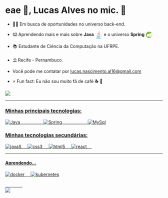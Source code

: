 # eae 👋, Lucas Alves no mic. 🎤


- 👨‍💻 Em busca de oportunidades no universo back-end.
- ⌨️ Aprendendo mais e mais sobre **Java** <img align="center" alt="Java" height="25" width="24" src="https://raw.githubusercontent.com/devicons/devicon/master/icons/java/java-original.svg">  e o universo **Spring** <img  align="center" alt="Spring" height="20" width="20" src="https://raw.githubusercontent.com/devicons/devicon/master/icons/spring/spring-original.svg"> 
- 📚 Estudante de Ciência da Computação na UFRPE.
- ⛱️ Recife - Pernambuco.<!-- - 😌 Usando ubuntu a um tempinho e a cada dia que passa eu vou mais me apegando ao pinguinzinho. <img  align="center" alt="Spring" height="30" width="30" src="https://cdn.jsdelivr.net/gh/devicons/devicon/icons/ubuntu/ubuntu-plain.svg"> -->
- Você pode me contatar por lucas.nascimento.al16@gmail.com
- ⚡ Fun fact: Eu não sou muito fã de café **☕** 🚫
   
  
  <a href="https://github.com/LucasAlves011">
  <!--<img height="150em" src="https://github-readme-stats.vercel.app/api?username=LucasAlves011&show_icons=true&theme=gotham&include_all_commits=true&count_private=true">  NÃO GOSTEI MUITO, MAS POSSO COLOCAR DE VOLTA NO FUTURO-->
 <img height="190em" align="center" src="https://github-readme-stats.vercel.app/api/top-langs/?username=LucasAlves011&layout=compact&langs_count=7&theme=gotham&">  <br> 
   
 ***
   ### Minhas principais tecnologias: 
<div>  
   <img align="center" alt="Java" height="85" width="85"   src="https://cdn.jsdelivr.net/gh/devicons/devicon/icons/java/java-original-wordmark.svg">
 &nbsp&nbsp&nbsp&nbsp &nbsp&nbsp&nbsp&nbsp&nbsp&nbsp&nbsp&nbsp&nbsp&nbsp&nbsp&nbsp
   <img align="center" alt="Spring" height="100" width="100" src="https://cdn.jsdelivr.net/gh/devicons/devicon/icons/spring/spring-original-wordmark.svg">
 &nbsp&nbsp&nbsp&nbsp &nbsp&nbsp&nbsp&nbsp&nbsp&nbsp&nbsp&nbsp&nbsp&nbsp&nbsp&nbsp&nbsp&nbsp
   <img align="center" alt="MySql" height="120" width="120" src="https://cdn.jsdelivr.net/gh/devicons/devicon/icons/mysql/mysql-original-wordmark.svg">
   
</div>  
   
  
### Minhas tecnologias secundárias:  
 <div>
 <img align="center" alt="javaS" height="55" width="55" src="https://cdn.jsdelivr.net/gh/devicons/devicon/icons/javascript/javascript-original.svg"> &nbsp&nbsp&nbsp
<img align="center" alt="css3" height="60" width="60" src="https://cdn.jsdelivr.net/gh/devicons/devicon/icons/css3/css3-original-wordmark.svg"> &nbsp&nbsp&nbsp
<img align="center" alt="html5" height="60" width="60" src="https://cdn.jsdelivr.net/gh/devicons/devicon/icons/html5/html5-original-wordmark.svg"> &nbsp&nbsp&nbsp
<!-- <img align="center" alt="python" height="60" width="60" src="https://cdn.jsdelivr.net/gh/devicons/devicon/icons/python/python-original-wordmark.svg"> &nbsp&nbsp&nbsp&nbsp --->
<!--<img align="center" alt="django" height="70" width="70" src="https://cdn.jsdelivr.net/gh/devicons/devicon/icons/django/django-original.svg"> &nbsp&nbsp&nbsp --->
 <img align="center" alt="react" height="60" width="60" src="https://cdn.jsdelivr.net/gh/devicons/devicon/icons/react/react-original-wordmark.svg"> &nbsp&nbsp&nbsp

 ***
 
 #### Aprendendo...
 
<img align="center" alt="docker" height= "70" width="60" src="https://cdn.jsdelivr.net/gh/devicons/devicon/icons/docker/docker-original-wordmark.svg"> 
 &nbsp&nbsp&nbsp
 
 <img align="center" alt="kubernetes" height="60" width="60" src="https://cdn.jsdelivr.net/gh/devicons/devicon/icons/kubernetes/kubernetes-plain-wordmark.svg">
  
</div>
<br>
   &nbsp&nbsp&nbsp&nbsp&nbsp&nbsp&nbsp&nbsp&nbsp&nbsp&nbsp&nbsp&nbsp&nbsp
   
<div>  
  <a href="https://www.linkedin.com/in/lucas-alves-971441195/" target="_blank"><img src="https://img.shields.io/badge/-LinkedIn-%230077B5?style=for-the-badge&logo=linkedin&logoColor=white" target="_blank"></a>  
</div> 

